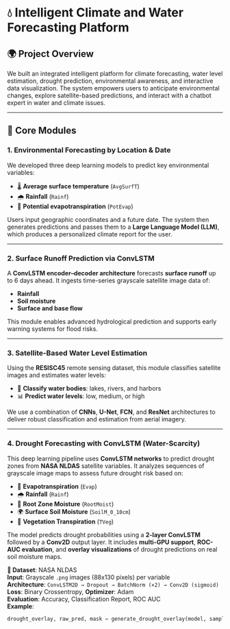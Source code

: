 # 💧 Intelligent Climate and Water Forecasting Platform

## 🌍 Project Overview  
We built an integrated intelligent platform for climate forecasting, water level estimation, drought prediction, environmental awareness, and interactive data visualization. The system empowers users to anticipate environmental changes, explore satellite-based predictions, and interact with a chatbot expert in water and climate issues.

---

## 🧠 Core Modules

### 1. Environmental Forecasting by Location & Date  
We developed three deep learning models to predict key environmental variables:  

- 🌡 **Average surface temperature** (`AvgSurfT`)  
- 🌧 **Rainfall** (`Rainf`)  
- 💨 **Potential evapotranspiration** (`PotEvap`)  

Users input geographic coordinates and a future date. The system then generates predictions and passes them to a **Large Language Model (LLM)**, which produces a personalized climate report for the user.

---

### 2. Surface Runoff Prediction via ConvLSTM  
A **ConvLSTM encoder–decoder architecture** forecasts **surface runoff** up to 6 days ahead. It ingests time-series grayscale satellite image data of:  

- **Rainfall**  
- **Soil moisture**  
- **Surface and base flow**  

This module enables advanced hydrological prediction and supports early warning systems for flood risks.

---

### 3. Satellite-Based Water Level Estimation  
Using the **RESISC45** remote sensing dataset, this module classifies satellite images and estimates water levels:  

- 🌊 **Classify water bodies**: lakes, rivers, and harbors  
- 📊 **Predict water levels**: low, medium, or high  

We use a combination of **CNNs**, **U-Net**, **FCN**, and **ResNet** architectures to deliver robust classification and estimation from aerial imagery.

---

### 4. Drought Forecasting with ConvLSTM (Water-Scarcity)  
This deep learning pipeline uses **ConvLSTM networks** to predict drought zones from **NASA NLDAS** satellite variables. It analyzes sequences of grayscale image maps to assess future drought risk based on:  

- 🌿 **Evapotranspiration** (`Evap`)  
- 🌧 **Rainfall** (`Rainf`)  
- 🌱 **Root Zone Moisture** (`RootMoist`)  
- 🌍 **Surface Soil Moisture** (`SoilM_0_10cm`)  
- 🌾 **Vegetation Transpiration** (`TVeg`)  

The model predicts drought probabilities using a **2-layer ConvLSTM** followed by a **Conv2D** output layer. It includes **multi-GPU support**, **ROC-AUC evaluation**, and **overlay visualizations** of drought predictions on real soil moisture maps.

**📁 Dataset**: NASA NLDAS  
**Input**: Grayscale `.png` images (88x130 pixels) per variable  
**Architecture**: `ConvLSTM2D → Dropout → BatchNorm (×2) → Conv2D (sigmoid)`  
**Loss**: Binary Crossentropy, **Optimizer**: Adam  
**Evaluation**: Accuracy, Classification Report, ROC AUC  
**Example**:  
```python
drought_overlay, raw_pred, mask = generate_drought_overlay(model, sample_input, base)
